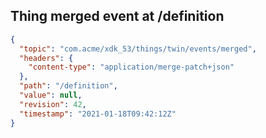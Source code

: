 ## Thing merged event at /definition

```json
{
  "topic": "com.acme/xdk_53/things/twin/events/merged",
  "headers": {
    "content-type": "application/merge-patch+json"
  },
  "path": "/definition",
  "value": null,
  "revision": 42,
  "timestamp": "2021-01-18T09:42:12Z"
}
```
